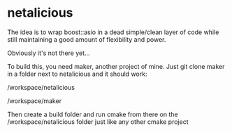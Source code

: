 netalicious
===========

The idea is to wrap boost::asio in a dead simple/clean layer of code while still maintaining a good amount of flexibility and power.

Obviously it's not there yet...

To build this, you need maker, another project of mine. Just git clone maker in a folder next to netalicious and it should work:

/workspace/netalicious

/workspace/maker

Then create a build folder and run cmake from there on the /workspace/netalicious folder just like any other cmake project

